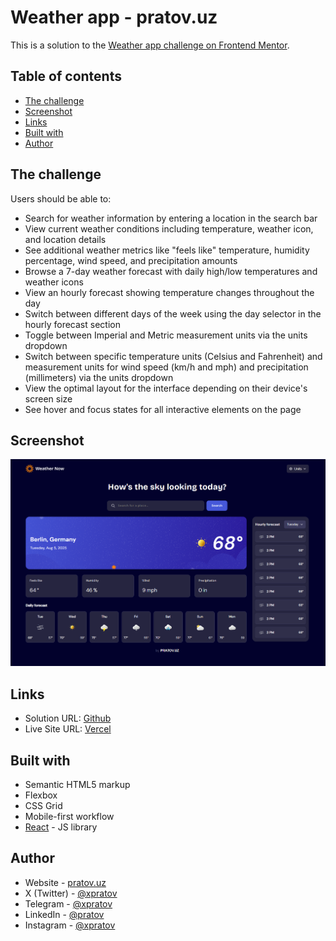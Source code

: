 # Weather app - pratov.uz

This is a solution to the [Weather app challenge on Frontend Mentor](https://www.frontendmentor.io/challenges/weather-app-K1FhddVm49). 

## Table of contents

- [The challenge](#the-challenge)
- [Screenshot](#screenshot)
- [Links](#links)
- [Built with](#built-with)
- [Author](#author)

## The challenge

Users should be able to:

- Search for weather information by entering a location in the search bar  
- View current weather conditions including temperature, weather icon, and location details  
- See additional weather metrics like "feels like" temperature, humidity percentage, wind speed, and precipitation amounts  
- Browse a 7-day weather forecast with daily high/low temperatures and weather icons  
- View an hourly forecast showing temperature changes throughout the day  
- Switch between different days of the week using the day selector in the hourly forecast section  
- Toggle between Imperial and Metric measurement units via the units dropdown  
- Switch between specific temperature units (Celsius and Fahrenheit) and measurement units for wind speed (km/h and mph) and precipitation (millimeters) via the units dropdown  
- View the optimal layout for the interface depending on their device's screen size  
- See hover and focus states for all interactive elements on the page  

## Screenshot

![Screenshot](screenshot.png)

## Links

- Solution URL: [Github](https://github.com/xpratov/weather-app)  
- Live Site URL: [Vercel](https://weather-app-pratov.vercel.app/)  

## Built with

- Semantic HTML5 markup  
- Flexbox  
- CSS Grid  
- Mobile-first workflow  
- [React](https://reactjs.org/) - JS library  

## Author

- Website - [pratov.uz](https://pratov.uz)  
- X (Twitter) - [@xpratov](https://x.com/xpratov)  
- Telegram - [@xpratov](https://t.me/xpratov)  
- LinkedIn - [@pratov](https://www.linkedin.com/in/pratov)  
- Instagram - [@xpratov](https://www.instagram.com/xpratov)  
